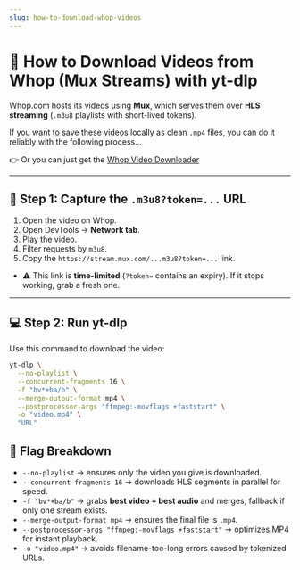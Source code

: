 ```yaml
---
slug: how-to-download-whop-videos
---
```


# 🎥 How to Download Videos from Whop (Mux Streams) with yt-dlp

Whop.com hosts its videos using **Mux**, which serves them over **HLS streaming** (`.m3u8` playlists with short-lived tokens). 

If you want to save these videos locally as clean `.mp4` files, you can do it reliably with the following process...

👉 Or you can just get the [Whop Video Downloader](https://serp.ly/whop-video-downloader)


---

## 🔎 Step 1: Capture the `.m3u8?token=...` URL

1. Open the video on Whop.
2. Open DevTools → **Network tab**.
3. Play the video.
4. Filter requests by `m3u8`.
5. Copy the `https://stream.mux.com/...m3u8?token=...` link.

* ⚠️ This link is **time-limited** (`?token=` contains an expiry). If it stops working, grab a fresh one.

---

## 💻 Step 2: Run yt-dlp

Use this command to download the video:

```bash
yt-dlp \
  --no-playlist \
  --concurrent-fragments 16 \
  -f "bv*+ba/b" \
  --merge-output-format mp4 \
  --postprocessor-args "ffmpeg:-movflags +faststart" \
  -o "video.mp4" \
  "URL"
```



## 🔑 Flag Breakdown

* `--no-playlist` → ensures only the video you give is downloaded.
* `--concurrent-fragments 16` → downloads HLS segments in parallel for speed.
* `-f "bv*+ba/b"` → grabs **best video + best audio** and merges, fallback if only one stream exists.
* `--merge-output-format mp4` → ensures the final file is `.mp4`.
* `--postprocessor-args "ffmpeg:-movflags +faststart"` → optimizes MP4 for instant playback.
* `-o "video.mp4"` → avoids filename-too-long errors caused by tokenized URLs.

